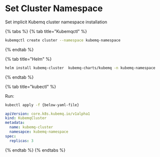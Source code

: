 # Set Cluster Namespace

Set implicit Kubemq cluster namespace installation

{% tabs %}
{% tab title="Kubemqctl" %}
```bash
kubemqctl create cluster --namespace kubemq-namespace
```
{% endtab %}

{% tab title="Helm" %}
```bash
helm install kubemq-cluster  kubemq-charts/kubemq -n kubemq-namespace
```

{% endtab %}

{% tab title="kubectl" %}

Run:
```bash
kubectl apply -f {below-yaml-file}
```

```yaml
apiVersion: core.k8s.kubemq.io/v1alpha1
kind: KubemqCluster
metadata:
  name: kubemq-cluster
  namesapce: kubemq-namespace
spec:
  replicas: 3
```
{% endtab %}
{% endtabs %}



